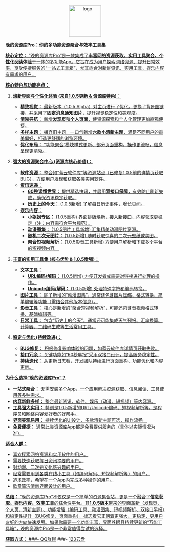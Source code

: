 <div align="center">
  <a href="https://flowus.cn/wdzyk/share/f03cf2e4-efd3-4408-90f7-f13fc092254e"><img width="100px" alt="logo" src="https://fs-im-kefu.7moor-fs1.com/ly/4d2c3f00-7d4c-11e5-af15-41bf63ae4ea0/d7d7a7f72f2cd05f/icon.png"/>
 
<div align="left">  
  
**晚的资源库Pro：你的多功能资源聚合与效率工具集**

**核心定位：**
“晚的资源库Pro”是一款集成了**丰富网络资源获取、实用工具聚合、个性化阅读体验**于一体的多功能App。它旨在成为用户探索网络资源、提升日常效率、享受便捷服务的“一站式工具箱”，尤其适合对新鲜资讯、实用工具、娱乐内容有需求的用户。

**核心特色与功能亮点：**

1.  **焕新界面与个性化体验 (来自1.0.5更新 & 资源库特色)：**
    *   **精致视觉：** 最新版本（1.0.5 Alpha）对主页进行了优化，更换了背景图链接，并采用了**固定消息通知图片**，提升视觉稳定性和美观度。
    *   **清晰导航：** 新增**发现页**和**个人页面**，使资源探索和个人化管理更加直观便捷。
    *   **多样主题：** 摒弃旧主题，一口气新增**六款小清新主题**，满足不同用户的审美偏好，打造更舒适的浏览环境。
    *   **优化布局：** “功能聚合”模块样式更新、部分页面重构，操作更流畅，信息呈现更清晰。

2.  **强大的资源聚合中心 (资源库核心价值)：**
    *   **软件资源：** 整合如“蓝云软件库”等资源站点（已修复1.0.5前的详情页获取BUG），方便用户发现和获取各类实用软件。
    *   **资讯速递：**
        *   **60秒读懂世界：** 提供精选快讯，并启用**双接口保障**，有效防止刷新失败，确保资讯稳定获取。
        *   **历史上的今天：** (1.0.5新增) 了解每日历史事件，增长见闻。
    *   **娱乐内容：**
        *   **小姐姐专区：** (1.0.5重构) 界面排版焕新，接入新接口，内容获取更稳定（注：内容需符合平台规范）。
        *   **动漫图集：** (1.0.5图片工具新增) 汇集精美动漫图片资源。
        *   **随机二次元图片：** (1.0.5新增) 随时获取惊喜的二次元壁纸或美图。
        *   **聚合短视频解析：** (1.0.5影音工具新增) 方便用户解析和下载多个平台的短视频内容。

3.  **丰富的实用工具集 (核心优势 & 1.0.5增强)：**
    *   **文字工具：**
        *   **URL编码/解码：** (1.0.5新增) 方便开发者或需要对链接进行处理的操作。
        *   **Unicode编码/解码：** (1.0.5新增) 处理特殊字符和编码转换。
    *   **图片工具：** 除了新增的“动漫图集”，通常还包含图片压缩、格式转换、简单编辑等功能（需结合其他版本信息）。
    *   **影音工具：** 核心是新增的“聚合短视频解析”，可能还包含音视频格式转换、基础编辑等。
    *   **日常工具：** 包含“历史上的今天”，通常还可能集成天气预报、汇率换算、计算器、二维码生成等生活常用工具。

4.  **稳定与优化 (持续改进)：**
    *   **BUG修复：** 积极修复影响体验的问题，如蓝云软件库详情页获取失败。
    *   **接口冗余：** 关键功能如“60秒早报”采用双接口设计，提高服务稳定性。
    *   **持续迭代：** 从更新日志看，开发团队持续进行页面重构、功能优化和内容更新。

**为什么选择“晚的资源库Pro”？**

*   **一站式聚合：** 无需安装多个App，一个应用解决资源获取、信息阅读、工具使用等多种需求。
*   **内容新鲜多样：** 整合最新资讯、软件、娱乐（动漫、短视频）等内容源。
*   **工具强大实用：** 特别是1.0.5新增的URL/Unicode编码、短视频解析等，是程序员和网络内容爱好者的好帮手。
*   **界面美观易用：** 持续优化的UI设计，多款清新主题可选，操作流畅。
*   **免费便捷：** 通常此类资源库App都是免费提供服务的（具体以实际情况为准）。

**适合人群：**

*   喜欢探索网络资源和实用软件的用户。
*   需要快速获取每日资讯摘要的用户。
*   对动漫、二次元文化感兴趣的用户。
*   经常需要用到各类在线小工具（如编码解码、短视频解析等）的用户。
*   追求效率，希望在一个App内完成多种操作的用户。
*   欣赏简洁清新界面设计的用户。

**总结：**
“晚的资源库Pro”不仅仅是一个简单的资源集合站，更是一个融合了**信息获取、娱乐内容、效率工具**的综合性平台。其**1.0.5版本**带来的界面革新（发现页、个人页、清新主题）、功能增强（编码工具、动漫图集、短视频解析、双接口早报）和稳定性提升（BUG修复、页面重构），标志着它正朝着更强大、更稳定、更用户友好的方向快速发展。如果你需要一个功能丰富、界面养眼且持续更新的“万能工具箱”，晚的资源库Pro是一个非常值得尝试的选择。

**获取方式：**
###- [QQ群聊](http://qm.qq.com/cgi-bin/qm/qr?_wv=1027&k=uwsKwYOHuNdrr7jXNk4HI-VG2qBG-xJ6&authKey=QoKdEGe%2FY0Pxc3IczCHm%2FgSfecByLJjfBG6Hbj%2FuWTFoRMl5QCMqlL5JlOsZ94ct&noverify=0&group_code=773526766)
###- [123云盘](https://www.123pan.com/s/63nZVv-yEyMd.html)

---

